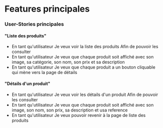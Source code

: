 # Features principales

### User-Stories principales

#### "Liste des produits"

 - En tant qu'utilisateur Je veux voir la liste des produits Afin de pouvoir les consulter
 - En tant qu'utilisateur Je veux que chaque produit soit affiché avec son image, sa catégorie, son nom,  son prix et sa description
 - En tant qu'utilisateur Je veux que chaque produit a un bouton cliquable qui mène vers la page de détails

#### "Détails d'un produit"

 - En tant qu'utilisateur Je veux voir les détails d'un produit Afin de pouvoir les consulter
 - En tant qu'utilisateur Je veux que chaque produit soit affiché avec son image, son nom, son prix, sa description et usa reference
 - En tant qu'utilisateur Je veux pouvoir revenir à la page de liste des produits